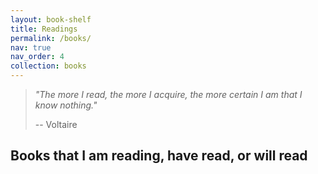 ```yaml
---
layout: book-shelf
title: Readings
permalink: /books/
nav: true
nav_order: 4
collection: books
---
```


> *"The more I read, the more I acquire, the more certain I am that I know nothing."*
>
> -- Voltaire

## Books that I am reading, have read, or will read